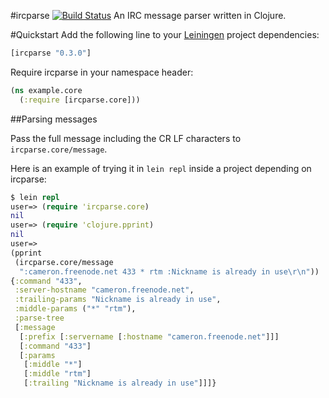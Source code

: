 #ircparse [![Build Status](https://travis-ci.org/talklibre/ircparse.png?branch=master)](https://travis-ci.org/talklibre/ircparse)
An IRC message parser written in Clojure.

#Quickstart
Add the following line to your [Leiningen](https://github.com/technomancy/leiningen) project dependencies:

````clojure
[ircparse "0.3.0"]
````

Require ircparse in your namespace header:

````clojure
(ns example.core
  (:require [ircparse.core]))
````

##Parsing messages

Pass the full message including the CR LF characters to `ircparse.core/message`.

Here is an example of trying it in `lein repl` inside a project depending on ircparse:
````clojure
$ lein repl
user=> (require 'ircparse.core)
nil
user=> (require 'clojure.pprint)
nil
user=>
(pprint
 (ircparse.core/message
  ":cameron.freenode.net 433 * rtm :Nickname is already in use\r\n"))
{:command "433",
 :server-hostname "cameron.freenode.net",
 :trailing-params "Nickname is already in use",
 :middle-params ("*" "rtm"),
 :parse-tree
 [:message
  [:prefix [:servername [:hostname "cameron.freenode.net"]]]
  [:command "433"]
  [:params
   [:middle "*"]
   [:middle "rtm"]
   [:trailing "Nickname is already in use"]]]}
````
